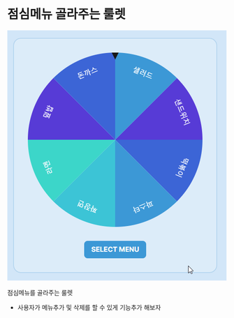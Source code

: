 # 점심메뉴 골라주는 룰렛

![점심메뉴골라주는룰렛](./lunchRoulette.gif)

점심메뉴를 골라주는 룰렛

+ 사용자가 메뉴추가 및 삭제를 할 수 있게 기능추가 해보자